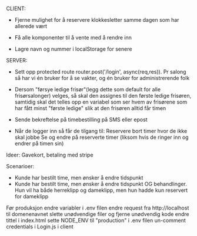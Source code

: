 CLIENT:
- Fjerne mulighet for å reservere klokkesletter samme dagen som har allerede vært
- Få alle komponenter til å vente med å rendre inn

- Lagre navn og nummer i localStorage for senere  

SERVER:
- Sett opp protected route router.post('/login', async(req,res)). Pr salong så har vi én bruker for å se vakter, og én bruker for administrerende folk
- Dersom "førsye ledige frisør"(legg dette som default for alle frisørsalonger) velges, så skal den assignes til den første ledige frisøren, samtidig skal det telles opp en variabel  som ser hvem av frisørene som har fått minst "første ledige" slik at den frisøren alltid får timen

- Sende bekreftelse på timebestilling på SMS eller epost
- Når de logger inn så får de tilgang til: 
    Reservere bort timer hvor de ikke skal jobbe
    Se og endre på reserverte timer (liksom hvis de ringer inn og endrer på timen sin)


Ideer:
Gavekort, betaling med stripe

Scenarioer:
- Kunde har bestilt time, men ønsker å endre tidspunkt
- Kunde har bestilt time, men ønsker å endre tidspunkt OG behandlinger. Hun vil ha både herreklipp og dameklipp, men hun hadde kun
    reservert for dameklipp

Før produksjon
endre variabler i .env filen
endre request fra http://localhost til domenenavnet
slette unødvendige filer og fjerne unødvendig kode
endre tittel i index.html
sette NODE_ENV til "production" i .env filen
un-comment credentials i Login.js i client